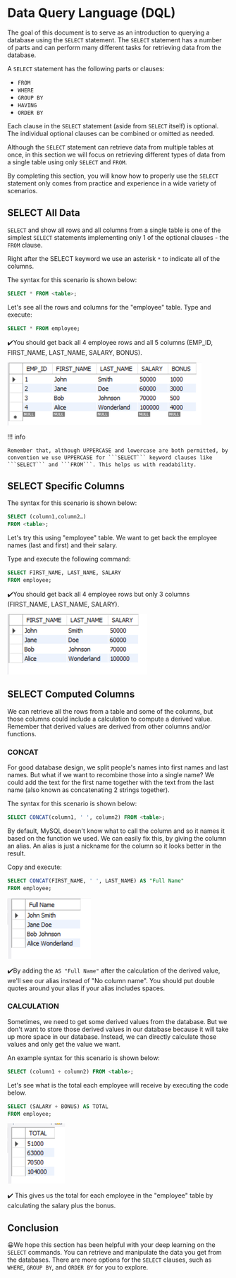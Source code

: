 # Data Query Language (DQL)

The goal of this document is to serve as an introduction to querying a database using the ```SELECT``` statement. The ```SELECT``` statement has a number of parts and can perform many different tasks for retrieving data from the database.

A ```SELECT``` statement has the following parts or clauses:

- ```FROM```
- ```WHERE```
- ```GROUP BY```
- ```HAVING```
- ```ORDER BY```

Each clause in the ```SELECT``` statement (aside from ```SELECT``` itself) is optional. The individual optional clauses can be combined or omitted as needed.

Although the ```SELECT``` statement can retrieve data from multiple tables at once, in this section we will focus on retrieving different types of data from a single table using only ```SELECT``` and ```FROM```.

By completing this section, you will know how to properly use the ```SELECT``` statement only comes from practice and experience in a wide variety of scenarios.

## SELECT All Data

```SELECT``` and show all rows and all columns from a single table is one of the simplest ```SELECT``` statements implementing only 1 of the optional clauses - the ```FROM``` clause.

Right after the SELECT keyword we use an asterisk ```*``` to indicate all of the columns.

The syntax for this scenario is shown below:

```sql
SELECT * FROM <table>;
```

Let's see all the rows and columns for the "employee" table. Type and execute:

```sql
SELECT * FROM employee;
```

✔️You should get back all 4 employee rows and all 5 columns (EMP_ID, FIRST_NAME, LAST_NAME, SALARY, BONUS).

![Image title](./images/select_all.png)

!!! info

    Remember that, although UPPERCASE and lowercase are both permitted, by convention we use UPPERCASE for ```SELECT``` keyword clauses like ```SELECT``` and ```FROM```. This helps us with readability.

## SELECT Specific Columns

The syntax for this scenario is shown below:

```sql
SELECT (column1,column2…)
FROM <table>;
```

Let's try this using "employee" table. We want to get back the employee names (last and first) and their salary.

Type and execute the following command:

```sql
SELECT FIRST_NAME, LAST_NAME, SALARY 
FROM employee;
```

✔️You should get back all 4 employee rows but only 3 columns (FIRST_NAME, LAST_NAME, SALARY).

![Image title](./images/select_specific_cols.png)

## SELECT Computed Columns

We can retrieve all the rows from a table and some of the columns, but those columns could include a calculation to compute a derived value.
Remember that derived values are derived from other columns and/or functions.

### CONCAT

For good database design, we split people's names into first names and last names. But what if we want to recombine those into a single name? We could add the text for the first name together with the text from the last name (also known as concatenating 2 strings together).

The syntax for this scenario is shown below:

```sql
SELECT CONCAT(column1, ' ', column2) FROM <table>;
```

By default, MySQL doesn't know what to call the column and so it names it based on the function we used. We can easily fix this, by giving the column an alias. An alias is just a nickname for the column so it looks better in the result.

Copy and execute:

```sql
SELECT CONCAT(FIRST_NAME, ' ', LAST_NAME) AS "Full Name" 
FROM employee;
```

![Image title](./images/concat.png)

✔️By adding the ```AS "Full Name"``` after the calculation of the derived value, we'll see our alias instead of "No column name". You should put double quotes around your alias if your alias includes spaces.

### CALCULATION

Sometimes, we need to get some derived values from the database. But we don't want to store those derived values in our database because it will take up more space in our database. Instead, we can directly calculate those values and only get the value we want. 

An example syntax for this scenario is shown below:

```sql
SELECT (column1 + column2) FROM <table>;
```

Let's see what is the total each employee will receive by executing the code below.

```sql
SELECT (SALARY + BONUS) AS TOTAL
FROM employee;
```

![Image title](./images/select_cal.png)

✔️ This gives us the total for each employee in the "employee" table by calculating the salary plus the bonus.

## Conclusion

😀We hope this section has been helpful with your deep learning on the ```SELECT``` commands. You can retrieve and manipulate the data you get from the databases. There are more options for the ```SELECT``` clauses, such as ```WHERE```, ```GROUP BY```, and ```ORDER BY``` for you to explore.